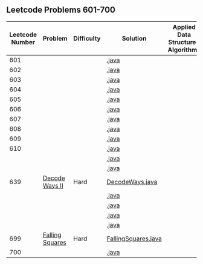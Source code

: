 ## Leetcode Problems 601-700

| Leetcode Number | Problem | Difficulty | Solution | Applied Data Structure / Algorithms | Note |
|---|---|---|---|---|---|
| 601 | []() | | [.java](src/main/java/com.search2026.leetcode.problems/.java) | | | | |
| 602 | []() | | [.java](src/main/java/com.search2026.leetcode.problems/.java) | | | | |
| 603 | []() | | [.java](src/main/java/com.search2026.leetcode.problems/.java) | | | | |
| 604 | []() | | [.java](src/main/java/com.search2026.leetcode.problems/.java) | | | | |
| 605 | []() | | [.java](src/main/java/com.search2026.leetcode.problems/.java) | | | | |
| 606 | []() | | [.java](src/main/java/com.search2026.leetcode.problems/.java) | | | | |
| 607 | []() | | [.java](src/main/java/com.search2026.leetcode.problems/.java) | | | | |
| 608 | []() | | [.java](src/main/java/com.search2026.leetcode.problems/.java) | | | | |
| 609 | []() | | [.java](src/main/java/com.search2026.leetcode.problems/.java) | | | | |
| 610 | []() | | [.java](src/main/java/com.search2026.leetcode.problems/.java) | | | | |
| | []() | | [.java](src/main/java/com.search2026.leetcode.problems/.java) | | | | |
| | []() | | [.java](src/main/java/com.search2026.leetcode.problems/.java) | | | | |
| 639 | [Decode Ways II](https://leetcode.com/problems/decode-ways-ii/) | Hard | [DecodeWays.java](../problems1_100/src/main/java/com.search2026.leetcode.problems/DecodeWays.java) | | | | |
| | []() | | [.java](src/main/java/com.search2026.leetcode.problems/.java) | | | | |
| | []() | | [.java](src/main/java/com.search2026.leetcode.problems/.java) | | | | |
| | []() | | [.java](src/main/java/com.search2026.leetcode.problems/.java) | | | | |
| | []() | | [.java](src/main/java/com.search2026.leetcode.problems/.java) | | | | |
| 699 | [Falling Squares](https://leetcode.com/problems/falling-squares/) | Hard | [FallingSquares.java](src/main/java/com.search2026.leetcode.problems/FallingSquares.java) | | | | |
| 700 | []() | | [.java](src/main/java/com.search2026.leetcode.problems/.java) | | | | |
